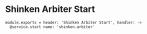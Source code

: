 
# Shinken Arbiter Start

    module.exports = header: 'Shinken Arbiter Start', handler: ->
      @service.start name: 'shinken-arbiter'
